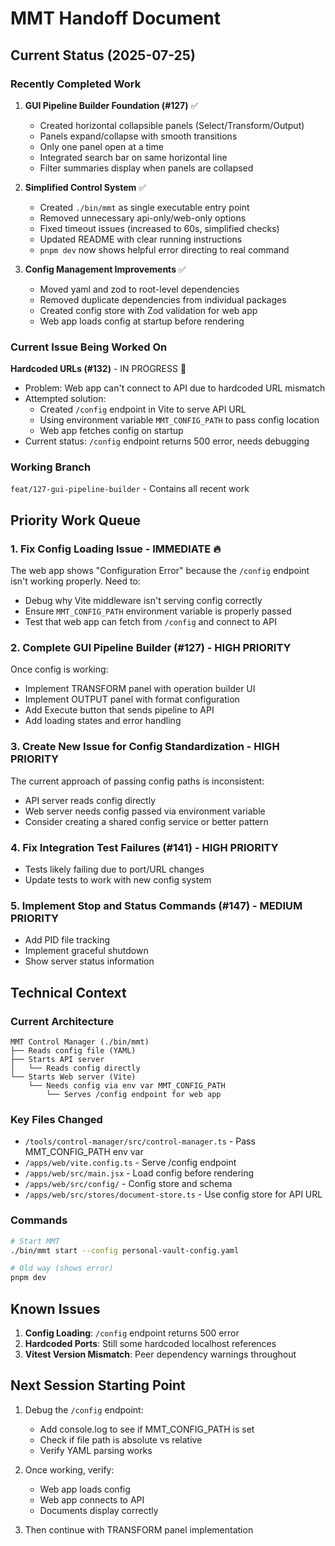# MMT Handoff Document

## Current Status (2025-07-25)

### Recently Completed Work

1. **GUI Pipeline Builder Foundation (#127)** ✅
   - Created horizontal collapsible panels (Select/Transform/Output)
   - Panels expand/collapse with smooth transitions
   - Only one panel open at a time
   - Integrated search bar on same horizontal line
   - Filter summaries display when panels are collapsed

2. **Simplified Control System** ✅
   - Created `./bin/mmt` as single executable entry point
   - Removed unnecessary api-only/web-only options
   - Fixed timeout issues (increased to 60s, simplified checks)
   - Updated README with clear running instructions
   - `pnpm dev` now shows helpful error directing to real command

3. **Config Management Improvements** ✅
   - Moved yaml and zod to root-level dependencies
   - Removed duplicate dependencies from individual packages
   - Created config store with Zod validation for web app
   - Web app loads config at startup before rendering

### Current Issue Being Worked On

**Hardcoded URLs (#132)** - IN PROGRESS 🔧
- Problem: Web app can't connect to API due to hardcoded URL mismatch
- Attempted solution: 
  - Created `/config` endpoint in Vite to serve API URL
  - Using environment variable `MMT_CONFIG_PATH` to pass config location
  - Web app fetches config on startup
- Current status: `/config` endpoint returns 500 error, needs debugging

### Working Branch
`feat/127-gui-pipeline-builder` - Contains all recent work

## Priority Work Queue

### 1. **Fix Config Loading Issue** - IMMEDIATE 🔥
The web app shows "Configuration Error" because the `/config` endpoint isn't working properly. Need to:
- Debug why Vite middleware isn't serving config correctly
- Ensure `MMT_CONFIG_PATH` environment variable is properly passed
- Test that web app can fetch from `/config` and connect to API

### 2. **Complete GUI Pipeline Builder (#127)** - HIGH PRIORITY
Once config is working:
- Implement TRANSFORM panel with operation builder UI
- Implement OUTPUT panel with format configuration
- Add Execute button that sends pipeline to API
- Add loading states and error handling

### 3. **Create New Issue for Config Standardization** - HIGH PRIORITY
The current approach of passing config paths is inconsistent:
- API server reads config directly
- Web server needs config passed via environment variable
- Consider creating a shared config service or better pattern

### 4. **Fix Integration Test Failures (#141)** - HIGH PRIORITY
- Tests likely failing due to port/URL changes
- Update tests to work with new config system

### 5. **Implement Stop and Status Commands (#147)** - MEDIUM PRIORITY
- Add PID file tracking
- Implement graceful shutdown
- Show server status information

## Technical Context

### Current Architecture
```
MMT Control Manager (./bin/mmt)
├── Reads config file (YAML)
├── Starts API server
│   └── Reads config directly
└── Starts Web server (Vite)
    └── Needs config via env var MMT_CONFIG_PATH
        └── Serves /config endpoint for web app
```

### Key Files Changed
- `/tools/control-manager/src/control-manager.ts` - Pass MMT_CONFIG_PATH env var
- `/apps/web/vite.config.ts` - Serve /config endpoint
- `/apps/web/src/main.jsx` - Load config before rendering
- `/apps/web/src/config/` - Config store and schema
- `/apps/web/src/stores/document-store.ts` - Use config store for API URL

### Commands
```bash
# Start MMT
./bin/mmt start --config personal-vault-config.yaml

# Old way (shows error)
pnpm dev
```

## Known Issues

1. **Config Loading**: `/config` endpoint returns 500 error
2. **Hardcoded Ports**: Still some hardcoded localhost references
3. **Vitest Version Mismatch**: Peer dependency warnings throughout

## Next Session Starting Point

1. Debug the `/config` endpoint:
   - Add console.log to see if MMT_CONFIG_PATH is set
   - Check if file path is absolute vs relative
   - Verify YAML parsing works

2. Once working, verify:
   - Web app loads config
   - Web app connects to API
   - Documents display correctly

3. Then continue with TRANSFORM panel implementation